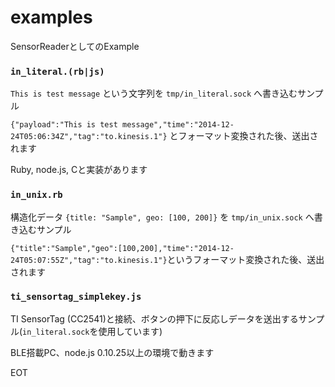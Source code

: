 examples
========

SensorReaderとしてのExample

### `in_literal.(rb|js)` ###

`This is test message` という文字列を `tmp/in_literal.sock` へ書き込むサンプル

`{"payload":"This is test message","time":"2014-12-24T05:06:34Z","tag":"to.kinesis.1"}` とフォーマット変換された後、送出されます

Ruby, node.js, Cと実装があります


### `in_unix.rb` ###

構造化データ `{title: "Sample", geo: [100, 200]}` を `tmp/in_unix.sock` へ書き込むサンプル

`{"title":"Sample","geo":[100,200],"time":"2014-12-24T05:07:55Z","tag":"to.kinesis.1"}`というフォーマット変換された後、送出されます


### `ti_sensortag_simplekey.js` ###

TI SensorTag (CC2541)と接続、ボタンの押下に反応しデータを送出するサンプル(`in_literal.sock`を使用しています)

BLE搭載PC、node.js 0.10.25以上の環境で動きます


EOT

